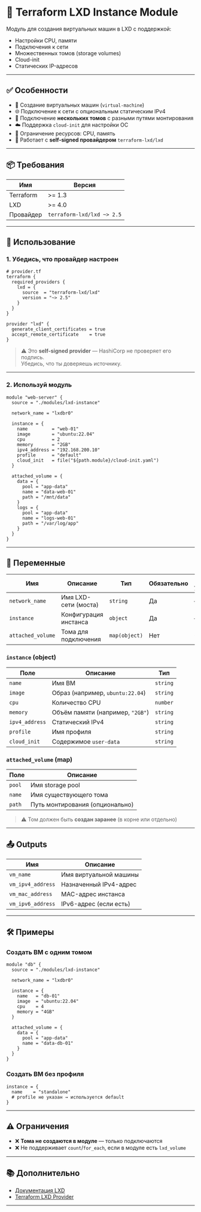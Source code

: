 # 🐉 Terraform LXD Instance Module

Модуль для создания виртуальных машин в LXD с поддержкой:
- Настройки CPU, памяти
- Подключения к сети
- Множественных томов (storage volumes)
- Cloud-init
- Статических IP-адресов

---

## ✅ Особенности

- 🧩 Создание виртуальных машин (`virtual-machine`)
- 🌐 Подключение к сети с опциональным статическим IPv4
- 💾 Подключение **нескольких томов** с разными путями монтирования
- ☁️ Поддержка `cloud-init` для настройки ОС
- 📏 Ограничение ресурсов: CPU, память
- 🔐 Работает с **self-signed провайдером** `terraform-lxd/lxd`

---

## 📦 Требования

| Имя | Версия |
|-----|--------|
| Terraform | >= 1.3 |
| LXD | >= 4.0 |
| Провайдер | `terraform-lxd/lxd ~> 2.5` |

---

## 🧰 Использование

### 1. Убедись, что провайдер настроен

```hcl
# provider.tf
terraform {
  required_providers {
    lxd = {
      source  = "terraform-lxd/lxd"
      version = "~> 2.5"
    }
  }
}

provider "lxd" {
  generate_client_certificates = true
  accept_remote_certificate    = true
}
```

> ⚠️ Это **self-signed provider** — HashiCorp не проверяет его подпись.  
> Убедись, что ты доверяешь источнику.

---

### 2. Используй модуль

```hcl
module "web-server" {
  source = "./modules/lxd-instance"

  network_name = "lxdbr0"

  instance = {
    name         = "web-01"
    image        = "ubuntu:22.04"
    cpu          = 2
    memory       = "2GB"
    ipv4_address = "192.168.200.10"
    profile      = "default"
    cloud_init   = file("${path.module}/cloud-init.yaml")
  }

  attached_volume = {
    data = {
      pool = "app-data"
      name = "data-web-01"
      path = "/mnt/data"
    }
    logs = {
      pool = "app-data"
      name = "logs-web-01"
      path = "/var/log/app"
    }
  }
}
```

---

## 🔧 Переменные

| Имя | Описание | Тип | Обязательно | По умолчанию |
|-----|---------|-----|-------------|-------------|
| `network_name` | Имя LXD-сети (моста) | `string` | Да | — |
| `instance` | Конфигурация инстанса | `object` | Да | — |
| `attached_volume` | Тома для подключения | `map(object)` | Нет | `{}` |

### `instance` (object)

| Поле | Описание | Тип |
|------|---------|-----|
| `name` | Имя ВМ | `string` |
| `image` | Образ (например, `ubuntu:22.04`) | `string` |
| `cpu` | Количество CPU | `number` |
| `memory` | Объём памяти (например, `"2GB"`) | `string` |
| `ipv4_address` | Статический IPv4 | `string` |
| `profile` | Имя профиля | `string` |
| `cloud_init` | Содержимое `user-data` | `string` |

### `attached_volume` (map)

| Поле | Описание |
|------|---------|
| `pool` | Имя storage pool |
| `name` | Имя существующего тома |
| `path` | Путь монтирования (опционально) |

> ⚠️ Том должен быть **создан заранее** (в корне или отдельно)

---

## 📤 Outputs

| Имя | Описание |
|-----|---------|
| `vm_name` | Имя виртуальной машины |
| `vm_ipv4_address` | Назначенный IPv4-адрес |
| `vm_mac_address` | MAC-адрес инстанса |
| `vm_ipv6_address` | IPv6-адрес (если есть) |

---

## 🛠 Примеры

### Создать ВМ с одним томом

```hcl
module "db" {
  source = "./modules/lxd-instance"

  network_name = "lxdbr0"

  instance = {
    name   = "db-01"
    image  = "ubuntu:22.04"
    cpu    = 4
    memory = "4GB"
  }

  attached_volume = {
    data = {
      pool = "app-data"
      name = "data-db-01"
    }
  }
}
```

### Создать ВМ без профиля

```hcl
instance = {
  name    = "standalone"
  # profile не указан → используется default
}
```

---

## ⚠️ Ограничения

- ❌ **Тома не создаются в модуле** — только подключаются
- ❌ Не поддерживает `count`/`for_each`, если в модуле есть `lxd_volume`

---

## 📚 Дополнительно

- [Документация LXD](https://documentation.ubuntu.com/lxd/)
- [Terraform LXD Provider](https://registry.terraform.io/providers/terraform-lxd/lxd/latest)

---

